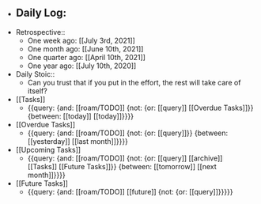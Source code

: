 - Daily Log:
    - 
- Retrospective::
    - One week ago: [[July 3rd, 2021]]
    - One month ago: [[June 10th, 2021]] 
    - One quarter ago: [[April 10th, 2021]]
    - One year ago: [[July 10th, 2020]]
- Daily Stoic::
    - Can you trust that if you put in the effort, the rest will take care of itself?
- [[Tasks]]
    - {{query: {and: [[roam/TODO]] {not: {or: [[query]] [[Overdue Tasks]]}} {between: [[today]] [[today]]}}}}
- [[Overdue Tasks]]
    - {{query: {and: [[roam/TODO]] {not: {or: [[query]]}} {between: [[yesterday]] [[last month]]}}}}
- [[Upcoming Tasks]]
    - {{query: {and: [[roam/TODO]] {not: {or: [[query]] [[archive]] [[Tasks]] [[Future Tasks]]}} {between: [[tomorrow]] [[next month]]}}}}
- [[Future Tasks]]
    - {{query: {and: [[roam/TODO]] [[future]] {not: {or: [[query]]}}}}}
